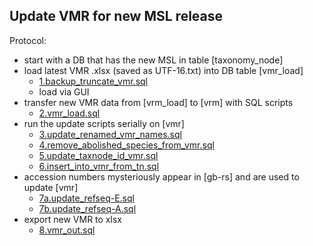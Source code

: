 ## Update VMR for new MSL release

Protocol: 
  * start with a DB that has the new MSL in table [taxonomy_node]
  * load latest VMR .xlsx (saved as UTF-16.txt) into DB table [vmr_load]
     * [1.backup_truncate_vmr.sql](1.backup_truncate_vmr.sql)
     * load via GUI
  * transfer new VMR data from [vrm_load] to [vrm] with SQL scripts
     * [2.vmr_load.sql](2.vmr_load.sql)
  * run the update scripts serially on [vmr]
     * [3.update_renamed_vmr_names.sql](3.update_renamed_vmr_names.sql)
     * [4.remove_abolished_species_from_vmr.sql](4.remove_abolished_species_from_vmr.sql)
     * [5.update_taxnode_id_vmr.sql](5.update_taxnode_id_vmr.sql)
     * [6.insert_into_vmr_from_tn.sql](6.insert_into_vmr_from_tn.sql)
  * accession numbers mysteriously appear in [gb-rs] and are used to update [vmr]
     * [7a.update_refseq-E.sql](7a.update_refseq-E.sql)
     * [7b.update_refseq-A.sql](7b.update_refseq-A.sql)
  * export new VMR to xlsx
     * [8.vmr_out.sql](8.vmr_out.sql)
